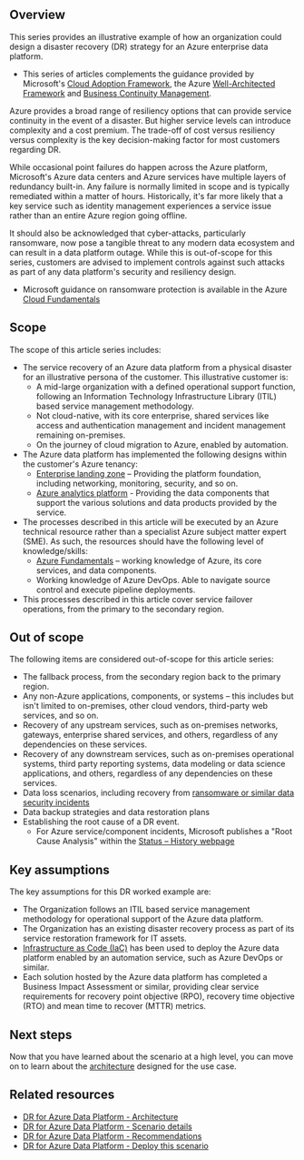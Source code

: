 ## Overview

This series provides an illustrative example of how an organization could design a disaster recovery (DR) strategy for an Azure enterprise data platform.

- This series of articles complements the guidance provided by Microsoft's [Cloud Adoption Framework](/azure/cloud-adoption-framework/ready/landing-zone/design-area/management-business-continuity-disaster-recovery), the Azure [Well-Architected Framework](/azure/well-architected/reliability/disaster-recovery) and [Business Continuity Management](/azure/availability-zones/business-continuity-management-program).

Azure provides a broad range of resiliency options that can provide service continuity in the event of a disaster. But higher service levels can introduce complexity and a cost premium. The trade-off of cost versus resiliency versus complexity is the key decision-making factor for most customers regarding DR.

While occasional point failures do happen across the Azure platform, Microsoft's Azure data centers and Azure services have multiple layers of redundancy built-in. Any failure is normally limited in scope and is typically remediated within a matter of hours. Historically, it's far more likely that a key service such as identity management experiences a service issue rather than an entire Azure region going offline.

It should also be acknowledged that cyber-attacks, particularly ransomware, now pose a tangible threat to any modern data ecosystem and can result in a data platform outage. While this is out-of-scope for this series, customers are advised to implement controls against such attacks as part of any data platform's security and resiliency design.

- Microsoft guidance on ransomware protection is available in the Azure [Cloud Fundamentals](/azure/security/fundamentals/backup-plan-to-protect-against-ransomware)

## Scope

The scope of this article series includes:

- The service recovery of an Azure data platform from a physical disaster for an illustrative persona of the customer. This illustrative customer is:
    - A mid-large organization with a defined operational support function, following an Information Technology Infrastructure Library (ITIL) based service management methodology.
    - Not cloud-native, with its core enterprise, shared services like access and authentication management and incident management remaining on-premises.
    - On the journey of cloud migration to Azure, enabled by automation.
- The Azure data platform has implemented the following designs within the customer's Azure tenancy:
    - [Enterprise landing zone](/azure/cloud-adoption-framework/ready/landing-zone/#azure-landing-zone-conceptual-architecture) – Providing the platform foundation, including networking, monitoring, security, and so on.
    - [Azure analytics platform](https://github.com/Azure/azure-synapse-analytics-end2end) - Providing the data components that support the various solutions and data products provided by the service.
- The processes described in this article will be executed by an Azure technical resource rather than a specialist Azure subject matter expert (SME). As such, the resources should have the following level of knowledge/skills:
    - [Azure Fundamentals](/certifications/exams/az-900) – working knowledge of Azure, its core services, and data components.
    - Working knowledge of Azure DevOps. Able to navigate source control and execute pipeline deployments.
- This processes described in this article cover service failover operations, from the primary to the secondary region.

## Out of scope

The following items are considered out-of-scope for this article series:

- The fallback process, from the secondary region back to the primary region.
- Any non-Azure applications, components, or systems – this includes but isn't limited to on-premises, other cloud vendors, third-party web services, and so on.
- Recovery of any upstream services, such as on-premises networks, gateways, enterprise shared services, and others, regardless of any dependencies on these services.
- Recovery of any downstream services, such as on-premises operational systems, third party reporting systems, data modeling or data science applications, and others, regardless of any dependencies on these services.
- Data loss scenarios, including recovery from [ransomware or similar data security incidents](/azure/security/fundamentals/backup-plan-to-protect-against-ransomware)
- Data backup strategies and data restoration plans
- Establishing the root cause of a DR event.
    - For Azure service/component incidents, Microsoft publishes a "Root Cause Analysis" within the [Status – History webpage](https://azure.status.microsoft/en-us/status/history/)

## Key assumptions

The key assumptions for this DR worked example are:

- The Organization follows an ITIL based service management methodology for operational support of the Azure data platform.
- The Organization has an existing disaster recovery process as part of its service restoration framework for IT assets.
- [Infrastructure as Code (IaC)](/azure/architecture/framework/devops/automation-infrastructure) has been used to deploy the Azure data platform enabled by an automation service, such as Azure DevOps or similar.
- Each solution hosted by the Azure data platform has completed a Business Impact Assessment or similar, providing clear service requirements for recovery point objective (RPO), recovery time objective (RTO) and mean time to recover (MTTR) metrics.

## Next steps

Now that you have learned about the scenario at a high level, you can move on to learn about the [architecture](../disaster-recovery/dr-for-azure-data-platform-architecture.yml) designed for the use case.

## Related resources

- [DR for Azure Data Platform - Architecture](dr-for-azure-data-platform-architecture.yml)
- [DR for Azure Data Platform - Scenario details](dr-for-azure-data-platform-scenario-details.yml)
- [DR for Azure Data Platform - Recommendations](dr-for-azure-data-platform-recommendations.yml)
- [DR for Azure Data Platform - Deploy this scenario](dr-for-azure-data-platform-deploy-this-scenario.yml)
